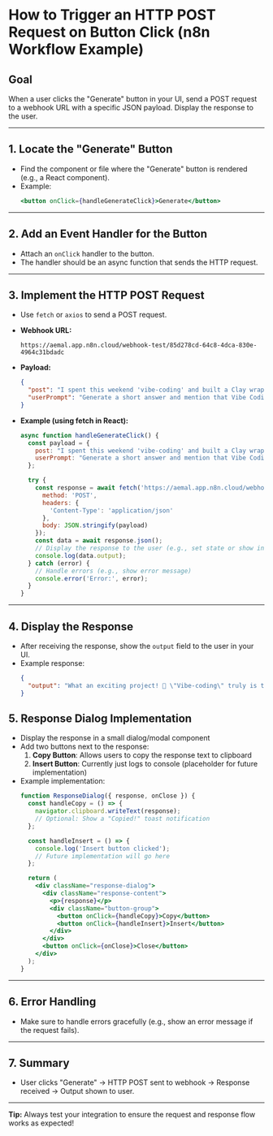 # How to Trigger an HTTP POST Request on Button Click (n8n Workflow Example)

## Goal
When a user clicks the "Generate" button in your UI, send a POST request to a webhook URL with a specific JSON payload. Display the response to the user.

---

## 1. Locate the "Generate" Button
- Find the component or file where the "Generate" button is rendered (e.g., a React component).
- Example:
  ```jsx
  <button onClick={handleGenerateClick}>Generate</button>
  ```

---

## 2. Add an Event Handler for the Button
- Attach an `onClick` handler to the button.
- The handler should be an async function that sends the HTTP request.

---

## 3. Implement the HTTP POST Request
- Use `fetch` or `axios` to send a POST request.
- **Webhook URL:**
  ```
  https://aemal.app.n8n.cloud/webhook-test/85d278cd-64c8-4dca-830e-4964c31bdadc
  ```
- **Payload:**
  ```json
  {
    "post": "I spent this weekend 'vibe-coding' and built a Clay wrapper ( I call them Clappers 😅 ) That powers OnlyTams - a tool that gives you instant clarity on your Total Addressable Market. ✨ What it does: Simply drop in a domain, and it delivers: - Detailed TAM/SAM/SOM breakdown - Ideal Customer Profile insights - Competitive landscape analysis ⚙️ The tech stack: Lovable frontend → Supabase → Clay integration → AI agents for deep research → results back to the frontendFor me, this was just tinkering around - I don't actually know how to code but am excited that I can bring my ideas to life over a weekend. That's the real magic here!I'm seeing two major opportunities in this space: 1️⃣ Single-use micro-apps built on top of n8n (for agent-only tools) or Clay (for multi-source data enrichment) 2️⃣ User-friendly internal tools for GTM teams who find Clay's interface challenging - bridging the gap between powerful data and intuitive UX Try it out at OnlyTams.io and let me know your thoughts! Looking for feedback as I refine this concept further.",
    "userPrompt": "Generate a short answer and mention that Vibe Coding is the future."
  }
  ```

- **Example (using fetch in React):**
  ```js
  async function handleGenerateClick() {
    const payload = {
      post: "I spent this weekend 'vibe-coding' and built a Clay wrapper ( I call them Clappers 😅 ) That powers OnlyTams - a tool that gives you instant clarity on your Total Addressable Market. ✨ What it does: Simply drop in a domain, and it delivers: - Detailed TAM/SAM/SOM breakdown - Ideal Customer Profile insights - Competitive landscape analysis ⚙️ The tech stack: Lovable frontend → Supabase → Clay integration → AI agents for deep research → results back to the frontendFor me, this was just tinkering around - I don't actually know how to code but am excited that I can bring my ideas to life over a weekend. That's the real magic here!I'm seeing two major opportunities in this space: 1️⃣ Single-use micro-apps built on top of n8n (for agent-only tools) or Clay (for multi-source data enrichment) 2️⃣ User-friendly internal tools for GTM teams who find Clay's interface challenging - bridging the gap between powerful data and intuitive UX Try it out at OnlyTams.io and let me know your thoughts! Looking for feedback as I refine this concept further.",
      userPrompt: "Generate a short answer and mention that Vibe Coding is the future."
    };

    try {
      const response = await fetch('https://aemal.app.n8n.cloud/webhook-test/85d278cd-64c8-4dca-830e-4964c31bdadc', {
        method: 'POST',
        headers: {
          'Content-Type': 'application/json'
        },
        body: JSON.stringify(payload)
      });
      const data = await response.json();
      // Display the response to the user (e.g., set state or show in UI)
      console.log(data.output);
    } catch (error) {
      // Handle errors (e.g., show error message)
      console.error('Error:', error);
    }
  }
  ```

---

## 4. Display the Response
- After receiving the response, show the `output` field to the user in your UI.
- Example response:
  ```json
  {
    "output": "What an exciting project! 🚀 \"Vibe-coding\" truly is the future—it's amazing to see how creativity can drive innovation, even without traditional coding skills. Your Clapper concept sounds like a game-changer for understanding the Total Addressable Market. Can't wait to try OnlyTams and see where you take this next! 🌟"
  }
  ```

## 5. Response Dialog Implementation
- Display the response in a small dialog/modal component
- Add two buttons next to the response:
  1. **Copy Button**: Allows users to copy the response text to clipboard
  2. **Insert Button**: Currently just logs to console (placeholder for future implementation)
- Example implementation:
  ```jsx
  function ResponseDialog({ response, onClose }) {
    const handleCopy = () => {
      navigator.clipboard.writeText(response);
      // Optional: Show a "Copied!" toast notification
    };

    const handleInsert = () => {
      console.log('Insert button clicked');
      // Future implementation will go here
    };

    return (
      <div className="response-dialog">
        <div className="response-content">
          <p>{response}</p>
          <div className="button-group">
            <button onClick={handleCopy}>Copy</button>
            <button onClick={handleInsert}>Insert</button>
          </div>
        </div>
        <button onClick={onClose}>Close</button>
      </div>
    );
  }
  ```

---

## 6. Error Handling
- Make sure to handle errors gracefully (e.g., show an error message if the request fails).

---

## 7. Summary
- User clicks "Generate" → HTTP POST sent to webhook → Response received → Output shown to user.

---

**Tip:** Always test your integration to ensure the request and response flow works as expected!
